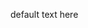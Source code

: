 <p id='content'></p>
<p id='textarea'>default text here</p>
<p id='target'></p>

<script src="https://raw.githack.com/brwhale/KataScript/main/jssrc/kscript.js" />
<script> 
function print(a) {
	var buffer = _malloc(str.length + 1);
	stringToUTF8(str, buffer, str.length + 1);
	_readLine(buffer);
	_free(buffer);
}
</script>
